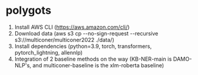 # polygots

1. Install AWS CLI (https://aws.amazon.com/cli/)
2. Download data (aws s3 cp --no-sign-request --recursive s3://multiconer/multiconer2022 ./data/)
3. Install dependencies (python=3.9, torch, transformers, pytorch_lightning, allennlp)
4. Integration of 2 baseline methods on the way (KB-NER-main is DAMO-NLP's, and multiconer-baseline is the xlm-roberta baseline)